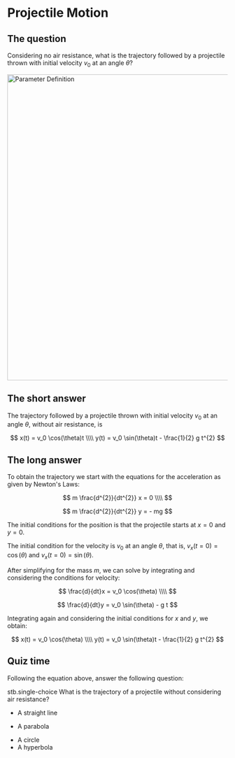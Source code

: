 # Projectile Motion

## The question

Considering no air resistance, what is the trajectory followed by a projectile thrown with initial velocity $v_0$ at an angle $\theta$?

<img src="https://github.com/sebastiandres/streamlit_happy_birds/blob/main/images/definition.png?raw=true" alt="Parameter Definition" width="700">


## The short answer

The trajectory followed by a projectile thrown with initial velocity $v_0$ at an angle $\theta$, without air resistance, is

$$ 
x(t) = v_0 \cos(\theta)t \\\\
y(t) = v_0 \sin(\theta)t - \frac{1}{2} g t^{2}
$$

## The long answer

To obtain the trajectory we start with the equations for the acceleration as given by Newton's Laws:

$$  
m \frac{d^{2}}{dt^{2}} x = 0 \\\\
$$  

$$  
m \frac{d^{2}}{dt^{2}} y = - mg
$$


The initial conditions for the position is that the projectile starts at $x=0$ and $y=0$.

The initial condition for the velocity is $v_0$ at an angle $\theta$, that is, $v_x(t=0) = \cos(\theta)$ and $v_x(t=0) = \sin(\theta)$.


After simplifying for the mass $m$, we can solve by integrating and considering the conditions for velocity: 

$$  
\frac{d}{dt}x = v_0 \cos(\theta) \\\\
$$  

$$  
\frac{d}{dt}y = v_0 \sin(\theta) - g t
$$

Integrating again and considering the initial conditions for $x$ and $y$, we obtain:

$$  
x(t) = v_0 \cos(\theta) \\\\
y(t) = v_0 \sin(\theta)t - \frac{1}{2} g t^{2}
$$

## Quiz time

Following the equation above, answer the following question:


stb.single-choice
What is the trajectory of a projectile without considering air resistance?
- A straight line
+ A parabola
- A circle
- A hyperbola

